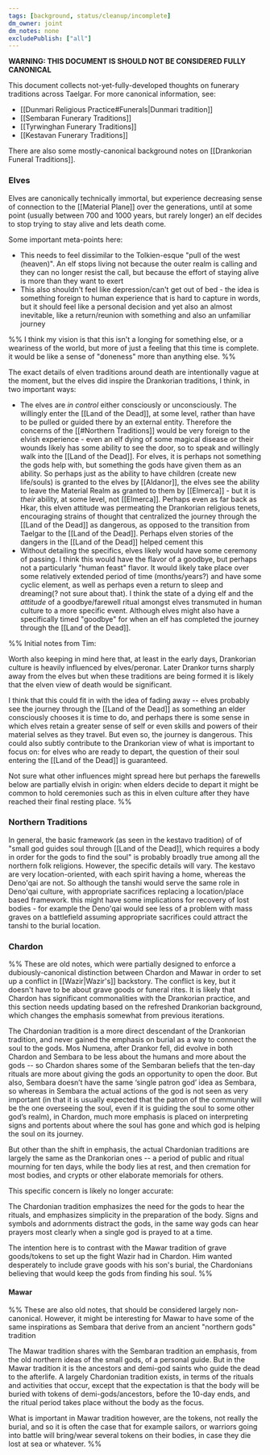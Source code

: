 ```yaml
---
tags: [background, status/cleanup/incomplete]
dm_owner: joint
dm_notes: none
excludePublish: ["all"]
---
```


**WARNING: THIS DOCUMENT IS SHOULD NOT BE CONSIDERED FULLY CANONICAL**

This document collects not-yet-fully-developed thoughts on funerary traditions across Taelgar. For more canonical information, see:
* [[Dunmari Religious Practice#Funerals|Dunmari tradition]]
* [[Sembaran Funerary Traditions]]
* [[Tyrwinghan Funerary Traditions]]
* [[Kestavan Funerary Traditions]]

There are also some mostly-canonical background notes on [[Drankorian Funeral Traditions]].

### Elves
Elves are canonically technically immortal, but experience decreasing sense of connection to the [[Material Plane]] over the generations, until at some point (usually between 700 and 1000 years, but rarely longer) an elf decides to stop trying to stay alive and lets death come.

Some important meta-points here:
* This needs to feel dissimilar to the Tolkien-esque "pull of the west (heaven)". An elf stops living not because the outer realm is calling and they can no longer resist the call, but because the effort of staying alive is more than they want to exert
* This also shouldn't feel like depression/can't get out of bed - the idea is something foreign to human experience that is hard to capture in words, but it should feel like a personal decision and yet also an almost inevitable, like a return/reunion with something and also an unfamiliar journey

%%
I think my vision is that this isn't a longing for something else, or a weariness of the world, but more of just a feeling that this time is complete. it would be like a sense of "doneness" more than anything else. 
%%

The exact details of elven traditions around death are intentionally vague at the moment, but the elves did inspire the Drankorian traditions, I think, in two important ways:
* The elves are *in control* either consciously or unconsciously. The willingly enter the [[Land of the Dead]], at some level, rather than have to be pulled or guided there by an external entity. Therefore the concerns of the [[#Northern Traditions]] would be very foreign to the elvish experience - even an elf dying of some magical disease or their wounds likely has some ability to see the door, so to speak and willingly walk into the [[Land of the Dead]]. For elves, it is perhaps not something the gods help with, but something the gods have given them as an ability. So perhaps just as the ability to have children (create new life/souls) is granted to the elves by [[Aldanor]], the elves see the ability to leave the Material Realm as granted to them by [[Elmerca]] - but it is *their* ability, at some level, not [[Elmerca]]. Perhaps even as far back as Hkar, this elven attitude was permeating the Drankorian religious tenets, encouraging strains of thought that centralized the journey through the [[Land of the Dead]] as dangerous, as opposed to the transition from Taelgar to the [[Land of the Dead]]. Perhaps elven stories of the dangers in the [[Land of the Dead]] helped cement this
* Without detailing the specifics, elves likely would have some ceremony of passing. I think this would have the flavor of a goodbye, but perhaps not a particularly "human feast" flavor. It would likely take place over some relatively extended period of time (months/years?) and have some cyclic element, as well as perhaps even a return to sleep and dreaming(? not sure about that). I think the state of a dying elf and the *attitude* of a goodbye/farewell ritual amongst elves transmuted in human culture to a more specific event. Although elves might also have a specifically timed "goodbye" for when an elf has completed the journey through the [[Land of the Dead]]. 

%%
Initial notes from Tim:

Worth also keeping in mind here that, at least in the early days, Drankorian culture is heavily influenced by elves/peronar. Later Drankor turns sharply away from the elves but when these traditions are being formed it is likely that the elven view of death would be significant. 

I think that this could fit in with the idea of fading away -- elves probably see the journey through the [[Land of the Dead]] as something an elder consciously chooses it is time to do, and perhaps there is some sense in which elves retain a greater sense of self or even skills and powers of their material selves as they travel. But even so, the journey is dangerous. This could also subtly contribute to the Drankorian view of what is important to focus on: for elves who are ready to depart, the question of their soul entering the [[Land of the Dead]] is guaranteed. 

Not sure what other influences might spread here but perhaps the farewells below are partially elvish in origin: when elders decide to depart it might be common to hold ceremonies such as this in elven culture after they have reached their final resting place. 
%%

### Northern Traditions

In general, the basic framework (as seen in the kestavo tradition) of of "small god guides soul through [[Land of the Dead]], which requires a body in order for the gods to find the soul" is probably broadly true among all the northern folk religions. However, the specific details will vary. The kestavo are very location-oriented, with each spirit having a home, whereas the Deno'qai are not. So although the tanshi would serve the same role in Deno'qai culture, with appropriate sacrifices replacing a location/place based framework. this might have some implications for recovery of lost bodies - for example the Deno'qai would see less of a problem with mass graves on a battlefield assuming appropriate sacrifices could attract the tanshi to the burial location. 

### Chardon

%% These are old notes, which were partially designed to enforce a dubiously-canonical distinction between Chardon and Mawar in order to set up a conflict in [[Wazir|Wazir's]] backstory. The conflict is key, but it doesn't have to be about grave goods or funeral rites. It is likely that Chardon has significant commonalities with the Drankorian practice, and this section needs updating based on the refreshed Drankorian background, which changes the emphasis somewhat from previous iterations.

The Chardonian tradition is a more direct descendant of the Drankorian tradition, and never gained the emphasis on burial as a way to connect the soul to the gods. Mos Numena, after Drankor fell, did evolve in both Chardon and Sembara to be less about the humans and more about the gods -- so Chardon shares some of the Sembaran beliefs that the ten-day rituals are more about giving the gods an opportunity to open the door. But also, Sembara doesn’t have the same ‘single patron god’ idea as Sembara, so whereas in Sembara the actual actions of the god is not seen as very important (in that it is usually expected that the patron of the community will be the one overseeing the soul, even if it is guiding the soul to some other god’s realm), in Chardon, much more emphasis is placed on interpreting signs and portents about where the soul has gone and which god is helping the soul on its journey.
  
But other than the shift in emphasis, the actual Chardonian traditions are largely the same as the Drankorian ones -- a period of public and ritual mourning for ten days, while the body lies at rest, and then cremation for most bodies, and crypts or other elaborate memorials for others.

This specific concern is likely no longer accurate:

The Chardonian tradition emphasizes the need for the gods to hear the rituals, and emphasizes simplicity in the preparation of the body. Signs and symbols and adornments distract the gods, in the same way gods can hear prayers most clearly when a single god is prayed to at a time.

The intention here is to contrast with the Mawar tradition of grave goods/tokens to set up the fight Wazir had in Chardon. Him wanted desperately to include grave goods with his son's burial, the Chardonians believing that would keep the gods from finding his soul.
%%

#### Mawar
%%
These are also old notes, that should be considered largely non-canonical. However, it might be interesting for Mawar to have some of the same inspirations as Sembara that derive from an ancient "northern gods" tradition 

The Mawar tradition shares with the Sembaran tradition an emphasis, from the old northern ideas of the small gods, of a personal guide. But in the Mawar tradition it is the ancestors and demi-god saints who guide the dead to the afterlife. A largely Chardonian tradition exists, in terms of the rituals and activities that occur, except that the expectation is that the body will be buried with tokens of demi-gods/ancestors, before the 10-day ends, and the ritual period takes place without the body as the focus.

What is important in Mawar tradition however, are the tokens, not really the burial, and so it is often the case that for example sailors, or warriors going into battle will bring/wear several tokens on their bodies, in case they die lost at sea or whatever.
%%